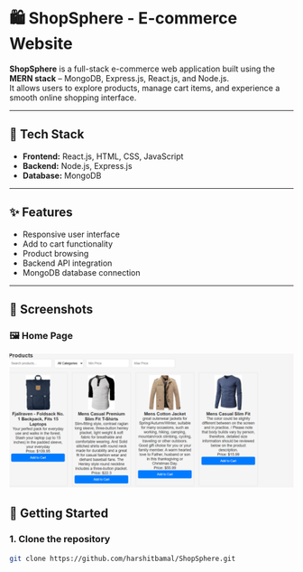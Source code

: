 # 🛍️ ShopSphere - E-commerce Website

**ShopSphere** is a full-stack e-commerce web application built using the **MERN stack** – MongoDB, Express.js, React.js, and Node.js.  
It allows users to explore products, manage cart items, and experience a smooth online shopping interface.

---

## 🔧 Tech Stack

- **Frontend:** React.js, HTML, CSS, JavaScript
- **Backend:** Node.js, Express.js
- **Database:** MongoDB

---

## ✨ Features

- Responsive user interface
- Add to cart functionality
- Product browsing
- Backend API integration
- MongoDB database connection

---

## 📸 Screenshots

### 🖼️ Home Page  
![Home Page](screenshot.PNG)


## 🚀 Getting Started

### 1. Clone the repository  
```bash
git clone https://github.com/harshitbamal/ShopSphere.git
